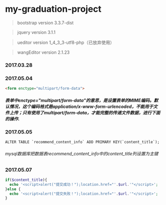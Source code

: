 # my-graduation-project

> bootstrap version 3.3.7-dist

> jquery version 3.1.1

> ueditor version 1_4_3_3-utf8-php（已放弃使用）

> wangEditor version 2.1.23

### 2017.03.28



### 2017.05.04
```html
<form enctype="multipart/form-data">
```
##### 表单中enctype="multipart/form-data"的意思，是设置表单的MIME编码。默认情况，这个编码格式是application/x-www-form-urlencoded，不能用于文件上传；只有使用了multipart/form-data，才能完整的传递文件数据，进行下面的操作.

### 2017.05.05
```mysql
ALTER TABLE `recommend_content_info` ADD PRIMARY KEY(`content_title`);
```
###### mysql数据库把数据表recommend_content_info中的content_title列设置为主键

### 2017.05.07
```php
if($content_title){
  echo '<script>alert("提交成功！");location.href="'.$url.'"</script>';
}else {
  echo '<script>alert("提交失败！");location.href="'.$url.'"</script>';
}
```
